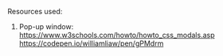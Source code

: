 Resources used:
1. Pop-up window:
    https://www.w3schools.com/howto/howto_css_modals.asp
    https://codepen.io/williamliaw/pen/gPMdrm